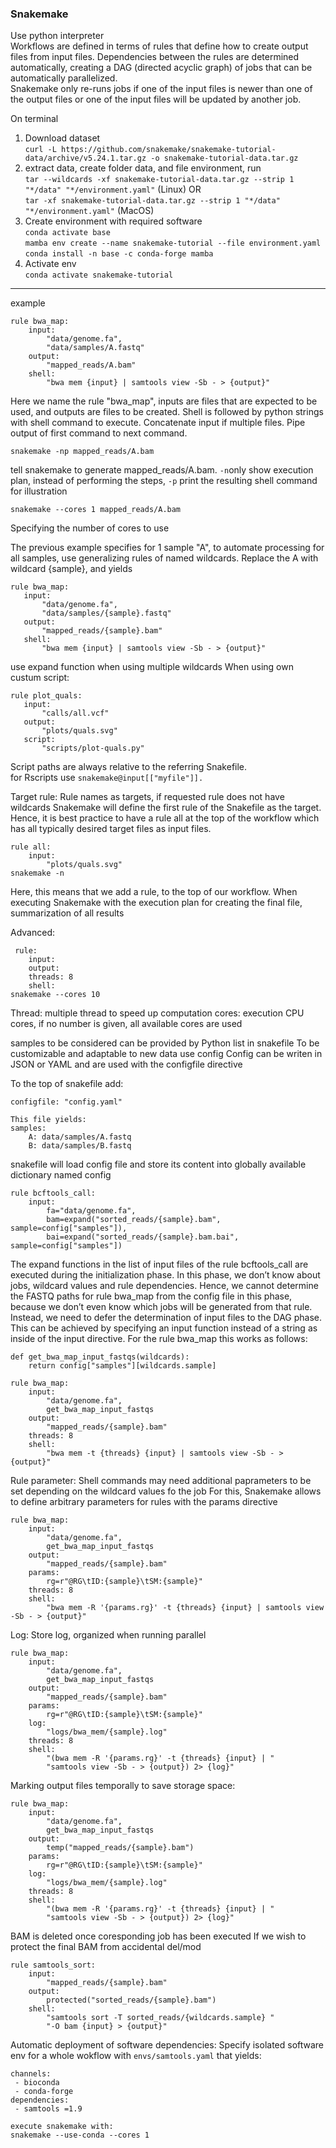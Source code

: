### Snakemake
Use python interpreter  
Workflows are defined in terms of rules that define how to create output files from input files. Dependencies between the rules are determined automatically, creating a DAG (directed acyclic graph) of jobs that can be automatically parallelized.  
Snakemake only re-runs jobs if one of the input files is newer than one of the output files or one of the input files will be updated by another job.  

On terminal
1. Download dataset  
`curl -L https://github.com/snakemake/snakemake-tutorial-data/archive/v5.24.1.tar.gz -o snakemake-tutorial-data.tar.gz`  
2. extract data, create folder data, and file environment, run  
`tar --wildcards -xf snakemake-tutorial-data.tar.gz --strip 1 "*/data" "*/environment.yaml"` (Linux) OR  
`tar -xf snakemake-tutorial-data.tar.gz --strip 1 "*/data" "*/environment.yaml"` (MacOS)  
3. Create environment with required software  
`conda activate base`   
`mamba env create --name snakemake-tutorial --file environment.yaml`  
`conda install -n base -c conda-forge mamba`   
4. Activate env    
`conda activate snakemake-tutorial`  
***
example 
```
rule bwa_map:
    input:
        "data/genome.fa",
        "data/samples/A.fastq"
    output:
        "mapped_reads/A.bam"
    shell:
        "bwa mem {input} | samtools view -Sb - > {output}"
 ```
 Here we name the rule "bwa_map", inputs are files that are expected to be used, and outputs are files to be created. Shell is followed by python strings with shell command to execute. Concatenate input if multiple files. Pipe output of first command to next command. 
 
 ```
snakemake -np mapped_reads/A.bam
 ```
 tell snakemake to generate mapped_reads/A.bam. `-n`only show execution plan, instead of performing the steps, `-p` print the resulting shell command for illustration
 ```
 snakemake --cores 1 mapped_reads/A.bam
 ```
 Specifying the number of cores to use
 
 The previous example specifies for 1 sample "A", to automate processing for all samples, use generalizing rules of named wildcards.
 Replace the A with wildcard {sample}, and yields
 ```
 rule bwa_map:
    input:
        "data/genome.fa",
        "data/samples/{sample}.fastq"
    output:
        "mapped_reads/{sample}.bam"
    shell:
        "bwa mem {input} | samtools view -Sb - > {output}"
 ```
 use expand function when using multiple wildcards
 When using own custum script:
 ```
 rule plot_quals:
    input:
        "calls/all.vcf"
    output:
        "plots/quals.svg"
    script:
        "scripts/plot-quals.py"
 ```
 Script paths are always relative to the referring Snakefile.  
 for Rscripts use `snakemake@input[["myfile"]].`
 
 Target rule:
 Rule names as targets, if requested rule does not have wildcards
 Snakemake will define the first rule of the Snakefile as the target. Hence, it is best practice to have a rule all at the top of the workflow which has all typically desired target files as input files.
```
rule all:
    input:
        "plots/quals.svg"
snakemake -n
```
Here, this means that we add a rule, to the top of our workflow. When executing Snakemake with the execution plan for creating the final file, summarization of all results

Advanced:
```
 rule:
    input:
    output:
    threads: 8
    shell:
snakemake --cores 10
```
Thread: multiple thread to speed up computation
cores: execution CPU cores, if no number is given, all available cores are used

samples to be considered can be provided by Python list in snakefile
To be customizable and adaptable to new data use config
Config can be writen in JSON or YAML and are used with the configfile directive 

To the top of snakefile add:
```
configfile: "config.yaml"

This file yields:
samples:
    A: data/samples/A.fastq
    B: data/samples/B.fastq
``` 
snakefile will load config file and store its content into globally available dictionary named config 
```
rule bcftools_call:
    input:
        fa="data/genome.fa",
        bam=expand("sorted_reads/{sample}.bam", sample=config["samples"]),
        bai=expand("sorted_reads/{sample}.bam.bai", sample=config["samples"])
```
The expand functions in the list of input files of the rule bcftools_call are executed during the initialization phase. In this phase, we don’t know about jobs, wildcard values and rule dependencies. Hence, we cannot determine the FASTQ paths for rule bwa_map from the config file in this phase, because we don’t even know which jobs will be generated from that rule. Instead, we need to defer the determination of input files to the DAG phase. This can be achieved by specifying an input function instead of a string as inside of the input directive. For the rule bwa_map this works as follows:
```
def get_bwa_map_input_fastqs(wildcards):
    return config["samples"][wildcards.sample]

rule bwa_map:
    input:
        "data/genome.fa",
        get_bwa_map_input_fastqs
    output:
        "mapped_reads/{sample}.bam"
    threads: 8
    shell:
        "bwa mem -t {threads} {input} | samtools view -Sb - > {output}"
```
Rule parameter:
Shell commands may need additional paprameters to be set depending on the wildcard values fo the job
For this, Snakemake allows to define arbitrary parameters for rules with the params directive
```
rule bwa_map:
    input:
        "data/genome.fa",
        get_bwa_map_input_fastqs
    output:
        "mapped_reads/{sample}.bam"
    params:
        rg=r"@RG\tID:{sample}\tSM:{sample}"
    threads: 8
    shell:
        "bwa mem -R '{params.rg}' -t {threads} {input} | samtools view -Sb - > {output}"
```
Log:
Store log, organized when running parallel
```
rule bwa_map:
    input:
        "data/genome.fa",
        get_bwa_map_input_fastqs
    output:
        "mapped_reads/{sample}.bam"
    params:
        rg=r"@RG\tID:{sample}\tSM:{sample}"
    log:
        "logs/bwa_mem/{sample}.log"
    threads: 8
    shell:
        "(bwa mem -R '{params.rg}' -t {threads} {input} | "
        "samtools view -Sb - > {output}) 2> {log}"
```
Marking output files temporally to save storage space:
```
rule bwa_map:
    input:
        "data/genome.fa",
        get_bwa_map_input_fastqs
    output:
        temp("mapped_reads/{sample}.bam")
    params:
        rg=r"@RG\tID:{sample}\tSM:{sample}"
    log:
        "logs/bwa_mem/{sample}.log"
    threads: 8
    shell:
        "(bwa mem -R '{params.rg}' -t {threads} {input} | "
        "samtools view -Sb - > {output}) 2> {log}"
```
BAM is deleted once coresponding job has been executed 
If we wish to protect the final BAM from accidental del/mod
```
rule samtools_sort:
    input:
        "mapped_reads/{sample}.bam"
    output:
        protected("sorted_reads/{sample}.bam")
    shell:
        "samtools sort -T sorted_reads/{wildcards.sample} "
        "-O bam {input} > {output}"
```
        
 Automatic deployment of software dependencies:
 Specify isolated software env for a whole wokflow with `envs/samtools.yaml` that yields:
 ```
channels:
  - bioconda
  - conda-forge
dependencies:
  - samtools =1.9

execute snakemake with:  
snakemake --use-conda --cores 1
```
        



